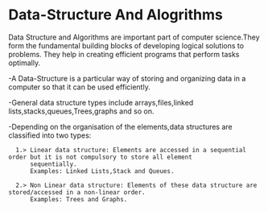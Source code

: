 # Data-Structure And Alogrithms

Data Structure and Algorithms are important part of computer science.They form the fundamental building blocks of developing
logical solutions to problems. They help in creating efficient programs that perform tasks optimally.

-A Data-Structure is a particular way of storing and organizing data in a computer so that it can be used efficiently. 

-General data structure types include arrays,files,linked lists,stacks,queues,Trees,graphs and so on.

-Depending on the organisation of the elements,data structures are classified into two types:
    
      1.> Linear data structure: Elements are accessed in a sequential order but it is not compulsory to store all element
          sequentially.
          Examples: Linked Lists,Stack and Queues.
          
      2.> Non Linear data structure: Elements of these data structure are stored/accessed in a non-linear order.
          Examples: Trees and Graphs.

